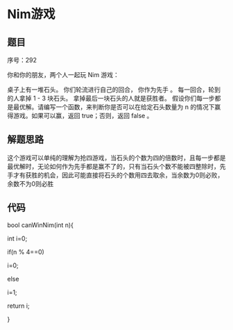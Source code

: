 # Nim游戏

## 题目

序号：292

你和你的朋友，两个人一起玩 Nim 游戏：

桌子上有一堆石头。
你们轮流进行自己的回合， 你作为先手 。
每一回合，轮到的人拿掉 1 - 3 块石头。
拿掉最后一块石头的人就是获胜者。
假设你们每一步都是最优解。请编写一个函数，来判断你是否可以在给定石头数量为 n 的情况下赢得游戏。如果可以赢，返回 true；否则，返回 false 。

## 解题思路

这个游戏可以单纯的理解为抢四游戏，当石头的个数为四的倍数时，且每一步都是最优解时，无论如何作为先手都是赢不了的，只有当石头个数不能被四整除时，先手才有获胜的机会，因此可能直接将石头的个数用四去取余，当余数为0则必败，余数不为0则必胜

## 代码

bool canWinNim(int n){

  int i=0;

if(n % 4==0)

i=0;

else 

i=1;

return i;

}